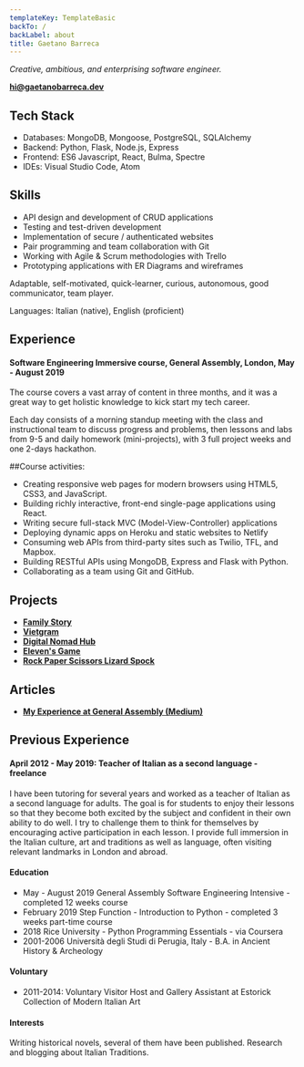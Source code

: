 ```yaml
---
templateKey: TemplateBasic
backTo: /
backLabel: about
title: Gaetano Barreca
---
```


_Creative, ambitious, and enterprising software engineer._

**<a href="mailto:hi@gaetanobarreca.dev" target="_blank">hi@gaetanobarreca.dev</a>**

## Tech Stack

- Databases: MongoDB, Mongoose, PostgreSQL, SQLAlchemy
- Backend: Python, Flask, Node.js, Express
- Frontend: ES6 Javascript, React, Bulma, Spectre
- IDEs: Visual Studio Code, Atom

## Skills

- API design and development of CRUD applications
- Testing and test-driven development
- Implementation of secure / authenticated websites
- Pair programming and team collaboration with Git
- Working with Agile & Scrum methodologies with Trello
- Prototyping applications with ER Diagrams and wireframes

Adaptable, self-motivated, quick-learner, curious, autonomous, good communicator, team player.

Languages: Italian (native), English (proficient)

## Experience

#### Software Engineering Immersive course, General Assembly, London, May - August 2019

The course covers a vast array of content in three months, and it was a great way to get holistic knowledge to kick start my tech career.

Each day consists of a morning standup meeting with the class and instructional team to discuss progress and problems, then lessons and labs from 9-5 and daily homework (mini-projects), with 3 full project weeks and one 2-days hackathon.

##Course activities:

- Creating responsive web pages for modern browsers using HTML5, CSS3, and JavaScript.
- Building richly interactive, front-end single-page applications using React.
- Writing secure full-stack MVC (Model-View-Controller) applications
- Deploying dynamic apps on Heroku and static websites to Netlify
- Consuming web APIs from third-party sites such as Twilio, TFL, and Mapbox.
- Building RESTful APIs using MongoDB, Express and Flask with Python.
- Collaborating as a team using Git and GitHub.

## Projects

- **<a href="/projects/family-story/" target="_blank">Family Story</a>**
- **<a href="/projects/vietgram/" target="_blank">Vietgram</a>**
- **<a href="/projects/digital-nomad-hub/" target="_blank">Digital Nomad Hub</a>**
- **<a href="/projects/eleven-s-game/" target="_blank">Eleven's Game</a>**
- **<a href="/projects/rock-paper-scissors-lizard-spock/" target="_blank">Rock Paper Scissors Lizard Spock</a>**

## Articles

- **<a href="https://medium.com/@gaetanobarreca/my-experience-at-general-assembly-london-6a55d7de55c9" target="_blank">My Experience at General Assembly (Medium)</a>**

## Previous Experience

#### April 2012 - May 2019: Teacher of Italian as a second language - freelance

I have been tutoring for several years and worked as a teacher of Italian as a second language for adults. The goal is for students to enjoy their lessons so that they become both excited by the subject and confident in their own ability to do well. I try to challenge them to think for themselves by encouraging active participation in each lesson. I provide full immersion in the Italian culture, art and traditions as well as language, often visiting relevant landmarks in London and abroad.

#### Education

- May - August 2019 General Assembly Software Engineering Intensive - completed 12 weeks course
- February 2019 Step Function - Introduction to Python - completed 3 weeks part-time course
- 2018 Rice University - Python Programming Essentials - via Coursera
- 2001-2006 Università degli Studi di Perugia, Italy - B.A. in Ancient History & Archeology

#### Voluntary

- 2011-2014: Voluntary Visitor Host and Gallery Assistant at Estorick Collection of Modern Italian Art

#### Interests

Writing historical novels, several of them have been published. Research and blogging about Italian Traditions.
